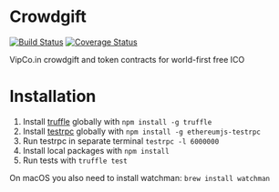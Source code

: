 # Crowdgift

[![Build Status](https://travis-ci.org/VipCo-in/Crowdgift.svg?branch=master)](https://travis-ci.org/VipCo-in/Crowdgift)
[![Coverage Status](https://coveralls.io/repos/github/VipCo-in/Crowdgift/badge.svg)](https://coveralls.io/github/VipCo-in/Crowdgift)

VipCo.in crowdgift and token contracts for world-first free ICO

# Installation

1. Install [truffle](http://truffleframework.com) globally with `npm install -g truffle`
2. Install [testrpc](https://github.com/ethereumjs/testrpc) globally with `npm install -g ethereumjs-testrpc`
3. Run testrpc in separate terminal `testrpc -l 6000000`
4. Install local packages with `npm install`
5. Run tests with `truffle test`

On macOS you also need to install watchman: `brew install watchman`